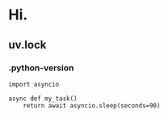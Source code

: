 # Hi.
## uv.lock
### .python-version

```
import asyncio

async def my_task()
    return await asyncio.sleep(seconds=90)
```